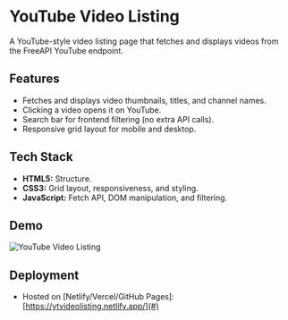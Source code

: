 # YouTube Video Listing

A YouTube-style video listing page that fetches and displays videos from the FreeAPI YouTube endpoint.

## Features

- Fetches and displays video thumbnails, titles, and channel names.
- Clicking a video opens it on YouTube.
- Search bar for frontend filtering (no extra API calls).
- Responsive grid layout for mobile and desktop.

## Tech Stack

- **HTML5:** Structure.
- **CSS3:** Grid layout, responsiveness, and styling.
- **JavaScript:** Fetch API, DOM manipulation, and filtering.

## Demo

![YouTube Video Listing](Demo/YouTube_Video_Listing_Personal_Microsoft_Edge_2025_03_20_16_01_29_V1.gif)

## Deployment

- Hosted on [Netlify/Vercel/GitHub Pages]: [https://ytvideolisting.netlify.app/](#)
